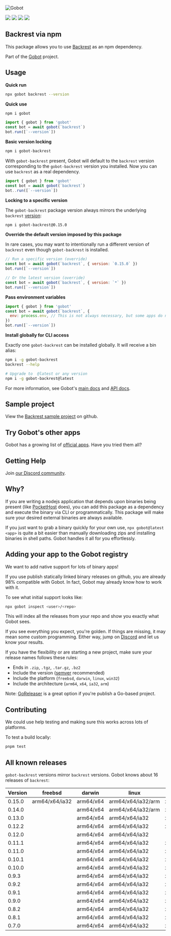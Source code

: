 ![Gobot](https://raw.githubusercontent.com/benallfree/gobot/v1.0.0-alpha.32/assets/gobot-banner-300x.png)

![](https://img.shields.io/npm/v/gobot-backrest) ![](https://img.shields.io/npm/dt/gobot-backrest) ![](https://img.shields.io/github/commit-activity/t/benallfree/gobot) ![](https://img.shields.io/github/stars/benallfree/gobot)

## Backrest via npm

This package allows you to use [Backrest](https://github.com/garethgeorge/backrest) as an npm dependency.

Part of the [Gobot](https://www.npmjs.com/package/gobot) project.

## Usage

**Quick run**

```bash
npx gobot backrest --version
```

**Quick use**

```bash
npm i gobot
```

```js
import { gobot } from 'gobot'
const bot = await gobot(`backrest`)
bot.run([`--version`])
```

**Basic version locking**

```bash
npm i gobot-backrest
```

With `gobot-backrest` present, Gobot will default to the `backrest` version corresponding to the `gobot-backrest` version you installed. Now you can use `backrest` as a real dependency.

```js
import { gobot } from 'gobot'
const bot = await gobot(`backrest`)
bot..run([`--version`])
```

**Locking to a specific version**

The `gobot-backrest` package version always mirrors the underlying `backrest` [version](#known-versions):

```bash
npm i gobot-backrest@0.15.0
```

**Override the default version imposed by this package**

In rare cases, you may want to intentionally run a different version of `backrest` even though `gobot-backrest` is installed.

```js
// Run a specific version (override)
const bot = await gobot(`backrest`, { version: `0.15.0` })
bot.run([`--version`])

// Or the latest version (override)
const bot = await gobot(`backrest`, { version: `*` })
bot.run([`--version`])
```

**Pass environment variables**

```js
import { gobot } from 'gobot'
const bot = await gobot(`backrest`, {
  env: process.env, // This is not always necessary, but some apps do need it
})
bot.run([`--version`])
```

**Install globally for CLI access**

Exactly one `gobot-backrest` can be installed globally. It will receive a bin alias:

```bash
npm i -g gobot-backrest
backrest --help

# Upgrade to  @latest or any version
npm i -g gobot-backrest@latest
```

For more information, see Gobot's [main docs](https://www.npmjs.com/package/gobot) and [API docs](https://github.com/benallfree/gobot/blob/v1.0.0-alpha.32/docs/readme.md).



## Sample project

View the [Backrest sample project](https://github.com/benallfree/gobot/tree/v1.0.0-alpha.32/src/apps/backrest/sample-project) on github.

## Try Gobot's other apps

Gobot has a growing list of [official apps](https://www.npmjs.com/package/gobot#official-gobot-apps). Have you tried them all?

## Getting Help

Join [our Discord community](https://discord.gg/977kMmFnXc).

## Why?

If you are writing a nodejs application that depends upon binaries being present (like [PocketHost](https://github.com/pockethost/pockethost) does), you can add this package as a dependency and execute the binary via CLI or programmatically. This package will make sure your desired external binaries are always available.

If you just want to grab a binary quickly for your own use, `npx gobot@latest <app>` is quite a bit easier than manually downloading zips and installing binaries in shell paths. Gobot handles it all for you effortlessly.

## Adding your app to the Gobot registry

We want to add native support for lots of binary apps!

If you use publish statically linked binary releases on github, you are already 98% compatible with Gobot. In fact, Gobot may already know how to work with it.

To see what initial support looks like:

```bash
npx gobot inspect <user>/<repo>
```

This will index all the releases from your repo and show you exactly what Gobot sees.

If you see everything you expect, you're golden. If things are missing, it may mean some custom programming. Either way, jump on [Discord](https://discord.gg/977kMmFnXc) and let us know your results.

If you have the flexibility or are starting a new project, make sure your release names follows these rules:

- Ends in `.zip`, `.tgz`, `.tar.gz`, `.bz2`
- Include the version ([semver](https://semver.org) recommended)
- Include the platform (`freebsd`, `darwin`, `linux`, `win32`)
- Include the architecture (`arm64`, `x64`, `ia32`, `arm`)

Note: [GoReleaser](https://goreleaser.com/) is a great option if you're publish a Go-based project.

## Contributing

We could use help testing and making sure this works across lots of platforms.

To test a build locally:

```bash
pnpm test
```


## All known releases

`gobot-backrest` versions mirror `backrest` versions. Gobot knows about 16 releases of `backrest`:

| Version | freebsd        | darwin    | linux              | win32    |
| ------- | -------------- | --------- | ------------------ | -------- |
| 0.15.0  | arm64/x64/ia32 | arm64/x64 | arm64/x64/ia32/arm | x64/ia32 |
| 0.14.0  |                | arm64/x64 | arm64/x64/ia32/arm | x64/ia32 |
| 0.13.0  |                | arm64/x64 | arm64/x64/ia32     | x64/ia32 |
| 0.12.2  |                | arm64/x64 | arm64/x64/ia32     | x64/ia32 |
| 0.12.0  |                | arm64/x64 | arm64/x64/ia32     |          |
| 0.11.1  |                | arm64/x64 | arm64/x64/ia32     | x64/ia32 |
| 0.11.0  |                | arm64/x64 | arm64/x64/ia32     | x64/ia32 |
| 0.10.1  |                | arm64/x64 | arm64/x64/ia32     | x64/ia32 |
| 0.10.0  |                | arm64/x64 | arm64/x64/ia32     | x64/ia32 |
| 0.9.3   |                | arm64/x64 | arm64/x64/ia32     | x64/ia32 |
| 0.9.2   |                | arm64/x64 | arm64/x64/ia32     | x64/ia32 |
| 0.9.1   |                | arm64/x64 | arm64/x64/ia32     | x64/ia32 |
| 0.9.0   |                | arm64/x64 | arm64/x64/ia32     | x64/ia32 |
| 0.8.2   |                | arm64/x64 | arm64/x64/ia32     | x64/ia32 |
| 0.8.1   |                | arm64/x64 | arm64/x64/ia32     | x64/ia32 |
| 0.7.0   |                | arm64/x64 | arm64/x64/ia32     | x64/ia32 |
